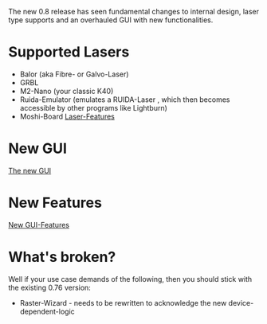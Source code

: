 The new 0.8 release has seen fundamental changes to internal design, laser type supports and an overhauled GUI with new functionalities.

# Supported Lasers
- Balor (aka Fibre- or Galvo-Laser)
- GRBL
- M2-Nano (your classic K40)
- Ruida-Emulator (emulates a RUIDA-Laser , which then becomes accessible by other programs like Lightburn)
- Moshi-Board
[Laser-Features](./V0.8-Laser-Features)

# New GUI
[The new GUI](./V0.8-New-GUI)

# New Features
[New GUI-Features](./V0.8-New-Features)

# What's broken?
Well if your use case demands of the following, then you should stick with the existing 0.76 version:
- Raster-Wizard - needs to be rewritten to acknowledge the new device-dependent-logic
